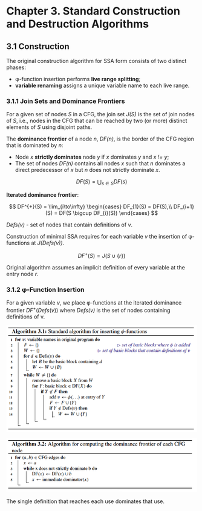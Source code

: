 # Chapter 3. Standard Construction and Destruction Algorithms

## 3.1 Construction
The original construction algorithm for SSA form consists of two distinct phases:
* φ-function insertion performs **live range splitting**;
* **variable renaming** assigns a unique variable name to each live range.

### 3.1.1 Join Sets and Dominance Frontiers
For a given set of nodes *S* in a CFG, the join set *J(S)* is the set of join nodes of *S*, i.e., nodes in the CFG that can be reached by two (or more) distinct elements of *S* using disjoint paths.

The **dominance frontier** of a node *n*, *DF(n)*, is the border of the CFG region that is dominated by *n*:
* Node *x* **strictly dominates** node *y* if *x* dominates *y* and *x != y*;
* The set of nodes *DF(n)* contains all nodes *x* such that *n* dominates a direct predecessor of *x* but *n* does not strictly dominate *x*.

$$ DF(S) =  {\bigcup _{s∈S} DF(s)} $$

**Iterated dominance frontier**:

$$ DF^{+}(S) = \lim_{i\to\infty}
\begin{cases}
DF_{1}(S) = DF(S),\\
DF_{i+1}(S) = DF(S \bigcup DF_{i}(S))
\end{cases} $$

*Defs(v)* - set of nodes that contain definitions of *v*.

Construction of minimal SSA requires for each variable *v* the insertion of φ- functions at *J(Defs(v))*.

$$ DF^+(S) = J(S ∪ \{r\}) $$

Original algorithm assumes an implicit definition of every variable at the entry node *r*.

### 3.1.2 φ-Function Insertion
For a given variable *v*, we place φ-functions at the iterated dominance frontier $DF^+(Defs(v))$ where *Defs(v)* is the set of nodes containing definitions of v.

![Standard algorithm for inserting φ-functions](../pics/algorithm-3-1.png)

![Algorithm for computing the dominance frontier of each CFG node](../pics/algorithm-3-2.png)

The single definition that reaches each use dominates that use.
